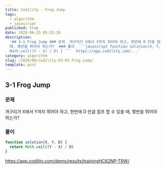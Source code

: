```yaml
---
title: Codility - Frog Jump
tags:
  - algorithm
  - javascript
published: true
date: 2020-06-23 05:25:19
description:
  '## 3-1 Frog Jump ### 문제  개구리가 X에서 Y까지 뛰어야 하고, 한번에 D 만큼 점프 할 수 있을
  때, 몇번을 뛰어야 하는가?  ### 풀이  ```javascript function solution(X, Y, D) {     return
  Math.ceil((Y - X) / D) } ```  https://app.codility.com/...'
category: algorithm
slug: /2020/06/codility-03-01-frog-jump/
template: post
---
```


## 3-1 Frog Jump

### 문제

개구리가 X에서 Y까지 뛰어야 하고, 한번에 D 만큼 점프 할 수 있을 때, 몇번을 뛰어야 하는가?

### 풀이

```javascript
function solution(X, Y, D) {
  return Math.ceil((Y - X) / D)
}
```

https://app.codility.com/demo/results/trainingHC62NP-TRW/
